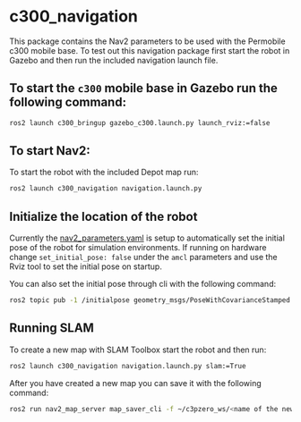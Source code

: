 # c300_navigation

This package contains the Nav2 parameters to be used with the Permobile c300 mobile base.
To test out this navigation package first start the robot in Gazebo and then run the included navigation launch file.

## To start the `c300` mobile base in Gazebo run the following command:
``` bash
ros2 launch c300_bringup gazebo_c300.launch.py launch_rviz:=false
```

## To start Nav2:

To start the robot with the included Depot map run:
``` bash
ros2 launch c300_navigation navigation.launch.py
```

## Initialize the location of the robot

Currently the [nav2_parameters.yaml](https://github.com/MarqRazz/c3pzero/blob/main/c300/c300_navigation/params/nav2_params.yaml) is setup to automatically set the initial pose of the robot for simulation environments.
If running on hardware change `set_initial_pose: false` under the `amcl` parameters and use the Rviz tool to set the initial pose on startup.

You can also set the initial pose through cli with the following command:
```bash
ros2 topic pub -1 /initialpose geometry_msgs/PoseWithCovarianceStamped '{ header: {stamp: {sec: 0, nanosec: 0}, frame_id: "map"}, pose: { pose: {position: {x: 0.0, y: 0.0, z: 0.0}, orientation: {w: 1.0}}, } }'

```

## Running SLAM

To create a new map with SLAM Toolbox start the robot and then run:
``` bash
ros2 launch c300_navigation navigation.launch.py slam:=True
```

After you have created a new map you can save it with the following command:
```bash
ros2 run nav2_map_server map_saver_cli -f ~/c3pzero_ws/<name of the new map>
```
